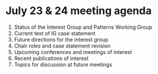 # July 23 & 24 meeting agenda
1. Status of the Interest Group and Patterns Working Group
2. Current text of IG case statement
3. Future directions for the interest group
4. Chair roles and case statement revision
5. Upcoming conferences and meetings of interest
6. Recent publications of interest
7. Topics for discussion at future meetings
